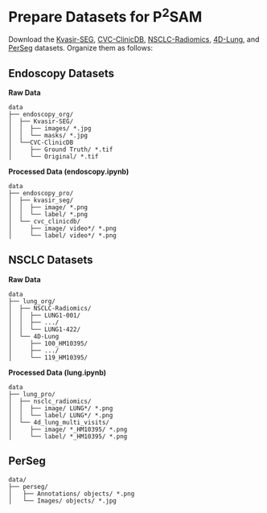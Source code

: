 # Prepare Datasets for P<sup>2</sup>SAM

Download the 
[Kvasir-SEG](https://datasets.simula.no/kvasir-seg/), 
[CVC-ClinicDB](https://polyp.grand-challenge.org/CVCClinicDB/), 
[NSCLC-Radiomics](https://www.cancerimagingarchive.net/collection/nsclc-radiomics/), 
[4D-Lung](https://www.cancerimagingarchive.net/collection/4d-lung/),
and [PerSeg](https://drive.google.com/file/d/18TbrwhZtAPY5dlaoEqkPa5h08G9Rjcio/view) 
datasets. 
Organize them as follows:

## Endoscopy Datasets

**Raw Data**
```
data
├── endoscopy_org/
│  ├── Kvasir-SEG/
│  │  ├── images/ *.jpg
│  │  └── masks/ *.jpg
│  └──CVC-ClinicDB
│     ├── Ground Truth/ *.tif
│     └── Original/ *.tif
```

**Processed Data (endoscopy.ipynb)**
```
data
├── endoscopy_pro/
│  ├── kvasir_seg/
│  │  ├── image/ *.png
│  │  └── label/ *.png
│  └── cvc_clinicdb/
│     ├── image/ video*/ *.png
│     └── label/ video*/ *.png
```

## NSCLC Datasets

**Raw Data**
```
data
├── lung_org/
│  ├── NSCLC-Radiomics/
│  │  ├── LUNG1-001/
│  │  ├── .../
│  │  └── LUNG1-422/
│  └── 4D-Lung
│     ├── 100_HM10395/
│     ├── .../
│     └── 119_HM10395/
```

**Processed Data (lung.ipynb)**
```
data
├── lung_pro/
│  ├── nsclc_radiomics/
│  │  ├── image/ LUNG*/ *.png
│  │  └── label/ LUNG*/ *.png
│  └── 4d_lung_multi_visits/
│     ├── image/ *_HM10395/ *.png
│     └── label/ *_HM10395/ *.png
```

## PerSeg
```
data/
├── perseg/
│   ├── Annotations/ objects/ *.png
│   └── Images/ objects/ *.jpg
```
